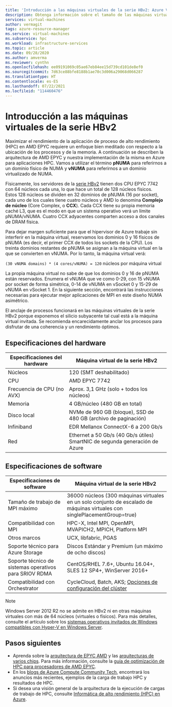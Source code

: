 ```yaml
---
title: 'Introducción a las máquinas virtuales de la serie HBv2: Azure Virtual Machines | Microsoft Docs'
description: Obtenga información sobre el tamaño de las máquinas virtuales de la serie HBv2 en Azure.
services: virtual-machines
author: vermagit
tags: azure-resource-manager
ms.service: virtual-machines
ms.subservice: hpc
ms.workload: infrastructure-services
ms.topic: article
ms.date: 09/28/2020
ms.author: amverma
ms.reviewer: cynthn
ms.openlocfilehash: ee09191069c05ae67eb84ee15d739cd101de8ef0
ms.sourcegitcommit: 7d63ce88bfe8188b1ae70c3d006a29068d066287
ms.translationtype: HT
ms.contentlocale: es-ES
ms.lasthandoff: 07/22/2021
ms.locfileid: "114460476"
---
```

# <a name="hbv2-series-virtual-machine-overview"></a>Introducción a las máquinas virtuales de la serie HBv2 

 
Maximizar el rendimiento de la aplicación de proceso de alto rendimiento (HPC) en AMD EPYC requiere un enfoque bien meditado con respecto a la ubicación de los procesos y de la memoria. A continuación se describen la arquitectura de AMD EPYC y nuestra implementación de la misma en Azure para aplicaciones HPC. Vamos a utilizar el término **pNUMA** para referirnos a un dominio físico de NUMA y **vNUMA** para referirnos a un dominio virtualizado de NUMA. 

Físicamente, los servidores de la [serie HBv2](../../hbv2-series.md) tienen dos CPU EPYC 7742 con 64 núcleos cada una, lo que hace un total de 128 núcleos físicos. Estos 128 núcleos se dividen en 32 dominios de pNUMA (16 por socket), cada uno de los cuales tiene cuatro núcleos y AMD lo denomina **Complejo de núcleo** (Core Complex, o **CCX**). Cada CCX tiene su propia memoria caché L3, que es el modo en que un sistema operativo verá un límite pNUMA/vNUMA. Cuatro CCX adyacentes comparten acceso a dos canales de DRAM física. 

Para dejar margen suficiente para que el hipervisor de Azure trabaje sin interferir en la máquina virtual, reservamos los dominios 0 y 16 físicos de pNUMA (es decir, el primer CCX de todos los sockets de la CPU). Los treinta dominios restantes de pNUMA se asignan a la máquina virtual en la que se convierten en vNUMA. Por lo tanto, la máquina virtual verá:

`(30 vNUMA domains) * (4 cores/vNUMA) = 120` núcleos por máquina virtual 

La propia máquina virtual no sabe de que los dominios 0 y 16 de pNUMA están reservados. Enumera el vNUMA que ve como 0-29, con 15 vNUMA por socket de forma simétrica, 0-14 de vNUMA en vSocket 0 y 15-29 de vNUMA en vSocket 1. En la siguiente sección, encontrará las instrucciones necesarias para ejecutar mejor aplicaciones de MPI en este diseño NUMA asimétrico. 

El anclaje de procesos funcionará en las máquinas virtuales de la serie HBv2 porque exponemos el silicio subyacente tal cual está a la máquina virtual invitada. Se recomienda encarecidamente anclar los procesos para disfrutar de una coherencia y un rendimiento óptimos. 


## <a name="hardware-specifications"></a>Especificaciones del hardware 

| Especificaciones del hardware          | Máquina virtual de la serie HBv2                   | 
|----------------------------------|----------------------------------|
| Núcleos                            | 120 (SMT deshabilitado)               | 
| CPU                              | AMD EPYC 7742                    | 
| Frecuencia de CPU (no AVX)          | Aprox. 3,1 GHz (solo + todos los núcleos)    | 
| Memoria                           | 4 GB/núcleo (480 GB en total)         | 
| Disco local                       | NVMe de 960 GB (bloque), SSD de 480 GB (archivo de paginación) | 
| Infiniband                       | EDR Mellanox ConnectX-6 a 200 Gb/s | 
| Red                          | Ethernet a 50 Gb/s (40 Gb/s útiles) SmartNIC de segunda generación de Azure | 


## <a name="software-specifications"></a>Especificaciones de software 

| Especificaciones de software     | Máquina virtual de la serie HBv2                                            | 
|-----------------------------|-----------------------------------------------------------|
| Tamaño de trabajo de MPI máximo            | 36000 núcleos (300 máquinas virtuales en un solo conjunto de escalado de máquinas virtuales con singlePlacementGroup=true) |
| Compatibilidad con MPI                 | HPC-X, Intel MPI, OpenMPI, MVAPICH2, MPICH, Platform MPI  |
| Otros marcos       | UCX, libfabric, PGAS |
| Soporte técnico para Azure Storage       | Discos Estándar y Premium (un máximo de ocho discos) |
| Soporte técnico de sistemas operativos para SRIOV RDMA   | CentOS/RHEL 7.6+, Ubuntu 16.04+, SLES 12 SP4+, WinServer 2016+  |
| Compatibilidad con Orchestrator        | CycleCloud, Batch, AKS; [Opciones de configuración del clúster](../../sizes-hpc.md#cluster-configuration-options)  |

> [!NOTE] 
> Windows Server 2012 R2 no se admite en HBv2 ni en otras máquinas virtuales con más de 64 núcleos (virtuales o físicos). Para más detalles, consulte el artículo sobre los [sistemas operativos invitados de Windows compatibles con Hyper-V en Windows Server](/windows-server/virtualization/hyper-v/supported-windows-guest-operating-systems-for-hyper-v-on-windows).

## <a name="next-steps"></a>Pasos siguientes

- Aprenda sobre la [arquitectura de EPYC AMD](https://bit.ly/2Epv3kC) y las [arquitecturas de varios chips](https://bit.ly/2GpQIMb). Para más información, consulte la [guía de optimización de HPC para procesadores de AMD EPYC](https://bit.ly/2T3AWZ9).
- En los [blogs de Azure Compute Community Tech](https://techcommunity.microsoft.com/t5/azure-compute/bg-p/AzureCompute), encontrará los anuncios más recientes, ejemplos de la carga de trabajo HPC y resultados de HPC.
- Si desea una visión general de la arquitectura de la ejecución de cargas de trabajo de HPC, consulte [Informática de alto rendimiento (HPC) en Azure](/azure/architecture/topics/high-performance-computing/).
